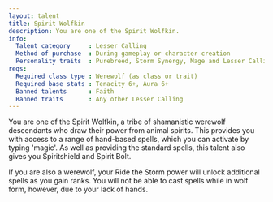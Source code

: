 ```yaml
---
layout: talent
title: Spirit Wolfkin
description: You are one of the Spirit Wolfkin.
info:
  Talent category     : Lesser Calling
  Method of purchase  : During gameplay or character creation
  Personality traits  : Purebreed, Storm Synergy, Mage and Lesser Calling
reqs:
  Required class type : Werewolf (as class or trait)
  Required base stats : Tenacity 6+, Aura 6+
  Banned talents      : Faith
  Banned traits       : Any other Lesser Calling
---
```


You are one of the Spirit Wolfkin, a tribe of shamanistic werewolf descendants who draw their power from animal spirits. This provides you with access to a range of hand-based spells, which you can activate by typing 'magic'. As well as providing the standard spells, this talent also gives you Spiritshield and Spirit Bolt.

If you are also a werewolf, your Ride the Storm power will unlock additional spells as you gain ranks. You will not be able to cast spells while in wolf form, however, due to your lack of hands.